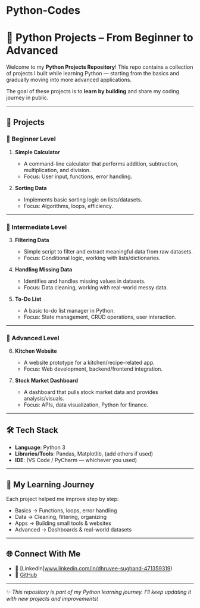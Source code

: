 # Python-Codes
# 🐍 Python Projects – From Beginner to Advanced

Welcome to my **Python Projects Repository**!
This repo contains a collection of projects I built while learning Python — starting from the basics and gradually moving into more advanced applications.

The goal of these projects is to **learn by building** and share my coding journey in public.

---

## 📂 Projects

### 🔹 Beginner Level

1. **Simple Calculator**

   * A command-line calculator that performs addition, subtraction, multiplication, and division.
   * Focus: User input, functions, error handling.

2. **Sorting Data**

   * Implements basic sorting logic on lists/datasets.
   * Focus: Algorithms, loops, efficiency.

---

### 🔹 Intermediate Level

3. **Filtering Data**

   * Simple script to filter and extract meaningful data from raw datasets.
   * Focus: Conditional logic, working with lists/dictionaries.

4. **Handling Missing Data**

   * Identifies and handles missing values in datasets.
   * Focus: Data cleaning, working with real-world messy data.

5. **To-Do List**

   * A basic to-do list manager in Python.
   * Focus: State management, CRUD operations, user interaction.

---

### 🔹 Advanced Level

6. **Kitchen Website**

   * A website prototype for a kitchen/recipe-related app.
   * Focus: Web development, backend/frontend integration.

7. **Stock Market Dashboard**

   * A dashboard that pulls stock market data and provides analysis/visuals.
   * Focus: APIs, data visualization, Python for finance.

---

## 🛠️ Tech Stack

* **Language**: Python 3
* **Libraries/Tools**: Pandas, Matplotlib, (add others if used)
* **IDE**: (VS Code / PyCharm — whichever you used)

---

## 🚀 My Learning Journey

Each project helped me improve step by step:

* Basics → Functions, loops, error handling
* Data → Cleaning, filtering, organizing
* Apps → Building small tools & websites
* Advanced → Dashboards & real-world datasets

---

## 🌐 Connect With Me

* 💼 [LinkedIn]www.linkedin.com/in/dhruvee-sughand-471359319)
* 🐙 [GitHub](https://github.com/Dhruvi1176-dev)

---

✨ *This repository is part of my Python learning journey. I’ll keep updating it with new projects and improvements!*

